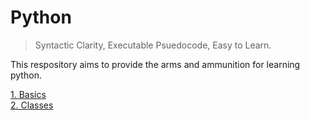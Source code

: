 # Python
> Syntactic Clarity, Executable Psuedocode, Easy to Learn. 

This respository aims to provide the arms and ammunition for learning python. 

[1. Basics](https://github.com/Gitcat711/learn-python/tree/master/Basics) </br>
[2. Classes]("#")
